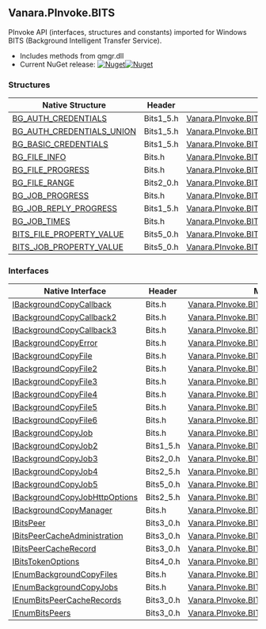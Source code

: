 ## Vanara.PInvoke.BITS  
PInvoke API (interfaces, structures and constants) imported for Windows BITS (Background Intelligent Transfer Service).

- Includes methods from qmgr.dll  
- Current NuGet release: [![Nuget](https://img.shields.io/nuget/v/Vanara.PInvoke.BITS?logo=nuget&style=flat-square)![Nuget](https://img.shields.io/nuget/dt/Vanara.PInvoke.BITS?label=%20&style=flat-square)](https://www.nuget.org/packages/Vanara.PInvoke.BITS)  
### Structures  
Native Structure | Header | Managed Structure  
--- | --- | ---  
[BG_AUTH_CREDENTIALS](https://www.google.com/search?num=5&q=BG_AUTH_CREDENTIALS+site%3Adocs.microsoft.com) | Bits1_5.h | [Vanara.PInvoke.BITS.BG_AUTH_CREDENTIALS](https://github.com/dahall/Vanara/search?l=C%23&q=BG_AUTH_CREDENTIALS)  
[BG_AUTH_CREDENTIALS_UNION](https://www.google.com/search?num=5&q=BG_AUTH_CREDENTIALS_UNION+site%3Adocs.microsoft.com) | Bits1_5.h | [Vanara.PInvoke.BITS.BG_AUTH_CREDENTIALS.BG_AUTH_CREDENTIALS_UNION](https://github.com/dahall/Vanara/search?l=C%23&q=BG_AUTH_CREDENTIALS_UNION)  
[BG_BASIC_CREDENTIALS](https://www.google.com/search?num=5&q=BG_BASIC_CREDENTIALS+site%3Adocs.microsoft.com) | Bits1_5.h | [Vanara.PInvoke.BITS.BG_AUTH_CREDENTIALS.BG_AUTH_CREDENTIALS_UNION.BG_BASIC_CREDENTIALS](https://github.com/dahall/Vanara/search?l=C%23&q=BG_BASIC_CREDENTIALS)  
[BG_FILE_INFO](https://www.google.com/search?num=5&q=BG_FILE_INFO+site%3Adocs.microsoft.com) | Bits.h | [Vanara.PInvoke.BITS.BG_FILE_INFO](https://github.com/dahall/Vanara/search?l=C%23&q=BG_FILE_INFO)  
[BG_FILE_PROGRESS](https://www.google.com/search?num=5&q=BG_FILE_PROGRESS+site%3Adocs.microsoft.com) | Bits.h | [Vanara.PInvoke.BITS.BG_FILE_PROGRESS](https://github.com/dahall/Vanara/search?l=C%23&q=BG_FILE_PROGRESS)  
[BG_FILE_RANGE](https://www.google.com/search?num=5&q=BG_FILE_RANGE+site%3Adocs.microsoft.com) | Bits2_0.h | [Vanara.PInvoke.BITS.BG_FILE_RANGE](https://github.com/dahall/Vanara/search?l=C%23&q=BG_FILE_RANGE)  
[BG_JOB_PROGRESS](https://www.google.com/search?num=5&q=BG_JOB_PROGRESS+site%3Adocs.microsoft.com) | Bits.h | [Vanara.PInvoke.BITS.BG_JOB_PROGRESS](https://github.com/dahall/Vanara/search?l=C%23&q=BG_JOB_PROGRESS)  
[BG_JOB_REPLY_PROGRESS](https://www.google.com/search?num=5&q=BG_JOB_REPLY_PROGRESS+site%3Adocs.microsoft.com) | Bits1_5.h | [Vanara.PInvoke.BITS.BG_JOB_REPLY_PROGRESS](https://github.com/dahall/Vanara/search?l=C%23&q=BG_JOB_REPLY_PROGRESS)  
[BG_JOB_TIMES](https://www.google.com/search?num=5&q=BG_JOB_TIMES+site%3Adocs.microsoft.com) | Bits.h | [Vanara.PInvoke.BITS.BG_JOB_TIMES](https://github.com/dahall/Vanara/search?l=C%23&q=BG_JOB_TIMES)  
[BITS_FILE_PROPERTY_VALUE](https://www.google.com/search?num=5&q=BITS_FILE_PROPERTY_VALUE+site%3Adocs.microsoft.com) | Bits5_0.h | [Vanara.PInvoke.BITS.BITS_FILE_PROPERTY_VALUE](https://github.com/dahall/Vanara/search?l=C%23&q=BITS_FILE_PROPERTY_VALUE)  
[BITS_JOB_PROPERTY_VALUE](https://www.google.com/search?num=5&q=BITS_JOB_PROPERTY_VALUE+site%3Adocs.microsoft.com) | Bits5_0.h | [Vanara.PInvoke.BITS.BITS_JOB_PROPERTY_VALUE](https://github.com/dahall/Vanara/search?l=C%23&q=BITS_JOB_PROPERTY_VALUE)  
### Interfaces  
Native Interface | Header | Managed Interface  
--- | --- | ---  
[IBackgroundCopyCallback](https://www.google.com/search?num=5&q=IBackgroundCopyCallback+site%3Adocs.microsoft.com) | Bits.h | [Vanara.PInvoke.BITS.IBackgroundCopyCallback](https://github.com/dahall/Vanara/search?l=C%23&q=IBackgroundCopyCallback)  
[IBackgroundCopyCallback2](https://www.google.com/search?num=5&q=IBackgroundCopyCallback2+site%3Adocs.microsoft.com) | Bits.h | [Vanara.PInvoke.BITS.IBackgroundCopyCallback2](https://github.com/dahall/Vanara/search?l=C%23&q=IBackgroundCopyCallback2)  
[IBackgroundCopyCallback3](https://www.google.com/search?num=5&q=IBackgroundCopyCallback3+site%3Adocs.microsoft.com) | Bits.h | [Vanara.PInvoke.BITS.IBackgroundCopyCallback3](https://github.com/dahall/Vanara/search?l=C%23&q=IBackgroundCopyCallback3)  
[IBackgroundCopyError](https://www.google.com/search?num=5&q=IBackgroundCopyError+site%3Adocs.microsoft.com) | Bits.h | [Vanara.PInvoke.BITS.IBackgroundCopyError](https://github.com/dahall/Vanara/search?l=C%23&q=IBackgroundCopyError)  
[IBackgroundCopyFile](https://www.google.com/search?num=5&q=IBackgroundCopyFile+site%3Adocs.microsoft.com) | Bits.h | [Vanara.PInvoke.BITS.IBackgroundCopyFile](https://github.com/dahall/Vanara/search?l=C%23&q=IBackgroundCopyFile)  
[IBackgroundCopyFile2](https://www.google.com/search?num=5&q=IBackgroundCopyFile2+site%3Adocs.microsoft.com) | Bits.h | [Vanara.PInvoke.BITS.IBackgroundCopyFile2](https://github.com/dahall/Vanara/search?l=C%23&q=IBackgroundCopyFile2)  
[IBackgroundCopyFile3](https://www.google.com/search?num=5&q=IBackgroundCopyFile3+site%3Adocs.microsoft.com) | Bits.h | [Vanara.PInvoke.BITS.IBackgroundCopyFile3](https://github.com/dahall/Vanara/search?l=C%23&q=IBackgroundCopyFile3)  
[IBackgroundCopyFile4](https://www.google.com/search?num=5&q=IBackgroundCopyFile4+site%3Adocs.microsoft.com) | Bits.h | [Vanara.PInvoke.BITS.IBackgroundCopyFile4](https://github.com/dahall/Vanara/search?l=C%23&q=IBackgroundCopyFile4)  
[IBackgroundCopyFile5](https://www.google.com/search?num=5&q=IBackgroundCopyFile5+site%3Adocs.microsoft.com) | Bits.h | [Vanara.PInvoke.BITS.IBackgroundCopyFile5](https://github.com/dahall/Vanara/search?l=C%23&q=IBackgroundCopyFile5)  
[IBackgroundCopyFile6](https://www.google.com/search?num=5&q=IBackgroundCopyFile6+site%3Adocs.microsoft.com) | Bits.h | [Vanara.PInvoke.BITS.IBackgroundCopyFile6](https://github.com/dahall/Vanara/search?l=C%23&q=IBackgroundCopyFile6)  
[IBackgroundCopyJob](https://www.google.com/search?num=5&q=IBackgroundCopyJob+site%3Adocs.microsoft.com) | Bits.h | [Vanara.PInvoke.BITS.IBackgroundCopyJob](https://github.com/dahall/Vanara/search?l=C%23&q=IBackgroundCopyJob)  
[IBackgroundCopyJob2](https://www.google.com/search?num=5&q=IBackgroundCopyJob2+site%3Adocs.microsoft.com) | Bits1_5.h | [Vanara.PInvoke.BITS.IBackgroundCopyJob2](https://github.com/dahall/Vanara/search?l=C%23&q=IBackgroundCopyJob2)  
[IBackgroundCopyJob3](https://www.google.com/search?num=5&q=IBackgroundCopyJob3+site%3Adocs.microsoft.com) | Bits2_0.h | [Vanara.PInvoke.BITS.IBackgroundCopyJob3](https://github.com/dahall/Vanara/search?l=C%23&q=IBackgroundCopyJob3)  
[IBackgroundCopyJob4](https://www.google.com/search?num=5&q=IBackgroundCopyJob4+site%3Adocs.microsoft.com) | Bits2_5.h | [Vanara.PInvoke.BITS.IBackgroundCopyJob4](https://github.com/dahall/Vanara/search?l=C%23&q=IBackgroundCopyJob4)  
[IBackgroundCopyJob5](https://www.google.com/search?num=5&q=IBackgroundCopyJob5+site%3Adocs.microsoft.com) | Bits5_0.h | [Vanara.PInvoke.BITS.IBackgroundCopyJob5](https://github.com/dahall/Vanara/search?l=C%23&q=IBackgroundCopyJob5)  
[IBackgroundCopyJobHttpOptions](https://www.google.com/search?num=5&q=IBackgroundCopyJobHttpOptions+site%3Adocs.microsoft.com) | Bits2_5.h | [Vanara.PInvoke.BITS.IBackgroundCopyJobHttpOptions](https://github.com/dahall/Vanara/search?l=C%23&q=IBackgroundCopyJobHttpOptions)  
[IBackgroundCopyManager](https://www.google.com/search?num=5&q=IBackgroundCopyManager+site%3Adocs.microsoft.com) | Bits.h | [Vanara.PInvoke.BITS.IBackgroundCopyManager](https://github.com/dahall/Vanara/search?l=C%23&q=IBackgroundCopyManager)  
[IBitsPeer](https://www.google.com/search?num=5&q=IBitsPeer+site%3Adocs.microsoft.com) | Bits3_0.h | [Vanara.PInvoke.BITS.IBitsPeer](https://github.com/dahall/Vanara/search?l=C%23&q=IBitsPeer)  
[IBitsPeerCacheAdministration](https://www.google.com/search?num=5&q=IBitsPeerCacheAdministration+site%3Adocs.microsoft.com) | Bits3_0.h | [Vanara.PInvoke.BITS.IBitsPeerCacheAdministration](https://github.com/dahall/Vanara/search?l=C%23&q=IBitsPeerCacheAdministration)  
[IBitsPeerCacheRecord](https://www.google.com/search?num=5&q=IBitsPeerCacheRecord+site%3Adocs.microsoft.com) | Bits3_0.h | [Vanara.PInvoke.BITS.IBitsPeerCacheRecord](https://github.com/dahall/Vanara/search?l=C%23&q=IBitsPeerCacheRecord)  
[IBitsTokenOptions](https://www.google.com/search?num=5&q=IBitsTokenOptions+site%3Adocs.microsoft.com) | Bits4_0.h | [Vanara.PInvoke.BITS.IBitsTokenOptions](https://github.com/dahall/Vanara/search?l=C%23&q=IBitsTokenOptions)  
[IEnumBackgroundCopyFiles](https://www.google.com/search?num=5&q=IEnumBackgroundCopyFiles+site%3Adocs.microsoft.com) | Bits.h | [Vanara.PInvoke.BITS.IEnumBackgroundCopyFiles](https://github.com/dahall/Vanara/search?l=C%23&q=IEnumBackgroundCopyFiles)  
[IEnumBackgroundCopyJobs](https://www.google.com/search?num=5&q=IEnumBackgroundCopyJobs+site%3Adocs.microsoft.com) | Bits.h | [Vanara.PInvoke.BITS.IEnumBackgroundCopyJobs](https://github.com/dahall/Vanara/search?l=C%23&q=IEnumBackgroundCopyJobs)  
[IEnumBitsPeerCacheRecords](https://www.google.com/search?num=5&q=IEnumBitsPeerCacheRecords+site%3Adocs.microsoft.com) | Bits3_0.h | [Vanara.PInvoke.BITS.IEnumBitsPeerCacheRecords](https://github.com/dahall/Vanara/search?l=C%23&q=IEnumBitsPeerCacheRecords)  
[IEnumBitsPeers](https://www.google.com/search?num=5&q=IEnumBitsPeers+site%3Adocs.microsoft.com) | Bits3_0.h | [Vanara.PInvoke.BITS.IEnumBitsPeers](https://github.com/dahall/Vanara/search?l=C%23&q=IEnumBitsPeers)  
